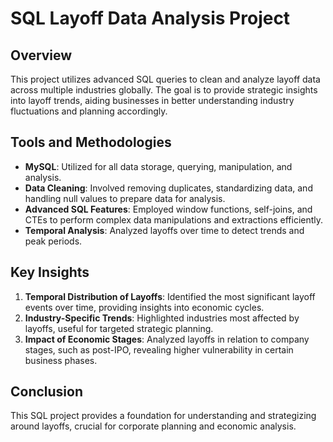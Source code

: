 # SQL Layoff Data Analysis Project

## Overview
This project utilizes advanced SQL queries to clean and analyze layoff data across multiple industries globally. The goal is to provide strategic insights into layoff trends, aiding businesses in better understanding industry fluctuations and planning accordingly.

## Tools and Methodologies
- **MySQL**: Utilized for all data storage, querying, manipulation, and analysis.
- **Data Cleaning**: Involved removing duplicates, standardizing data, and handling null values to prepare data for analysis.
- **Advanced SQL Features**: Employed window functions, self-joins, and CTEs to perform complex data manipulations and extractions efficiently.
- **Temporal Analysis**: Analyzed layoffs over time to detect trends and peak periods.

## Key Insights
1. **Temporal Distribution of Layoffs**: Identified the most significant layoff events over time, providing insights into economic cycles.
2. **Industry-Specific Trends**: Highlighted industries most affected by layoffs, useful for targeted strategic planning.
3. **Impact of Economic Stages**: Analyzed layoffs in relation to company stages, such as post-IPO, revealing higher vulnerability in certain business phases.


## Conclusion
This SQL project provides a foundation for understanding and strategizing around layoffs, crucial for corporate planning and economic analysis.

